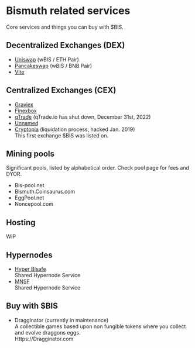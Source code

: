 # Bismuth related services

Core services and things you can buy with $BIS.

## Decentralized Exchanges (DEX)

* [Uniswap](https://www.dextools.io/app/uniswap/pair-explorer/0xf4f82f8d84c529987201609cecee8ab136a50c8c) (wBIS / ETH Pair)  
* [Pancakeswap](https://www.dextools.io/app/pancakeswap/pair-explorer/0x731b8244f818fd488d9dc516edd976a96459ae59) (wBIS / BNB Pair)  
* [Vite](https://x.vite.net/trade?symbol=BIS-000_BTC-000)  

## Centralized Exchanges (CEX)

* [Graviex](https://graviex.net/markets/bisbtc)  
* [Finexbox](https://www.finexbox.com/)  
* [qTrade](https://qtradehelp.zendesk.com/hc/en-us/articles/11423085662733) (qTrade.io has shut down, December 31st, 2022)  
* [Unnamed](https://www.unnamed.exchange/Exchange/Basic?market=BIS_BTC)  
* [Cryptopia](https://www.cryptopia.co.nz) (liquidation process, hacked Jan. 2019)  
  This first exchange $BIS was listed on.

  
## Mining pools

Significant pools, listed by alphabetical order. Check pool page for fees and DYOR.

* Bis-pool.net
* Bismuth.Coinsaurus.com
* EggPool.net
* Noncepool.com

## Hosting

WIP

## Hypernodes

* [Hyper Bisafe](https://hyper.bisafe.net/)  
  Shared Hypernode Service  
* [MNSF](https://docs.google.com/spreadsheets/d/131FFPsAubZLvnMWZoisvg1oBOUu-IYaouj270WfbCpQ/edit?usp=drivesdk)  
  Shared Hypernode Service  
  
## Buy with $BIS

* Dragginator (currently in maintenance)  
  A collectible games based upon non fungible tokens where you collect and evolve draggons eggs.  
  Https://Dragginator.com


